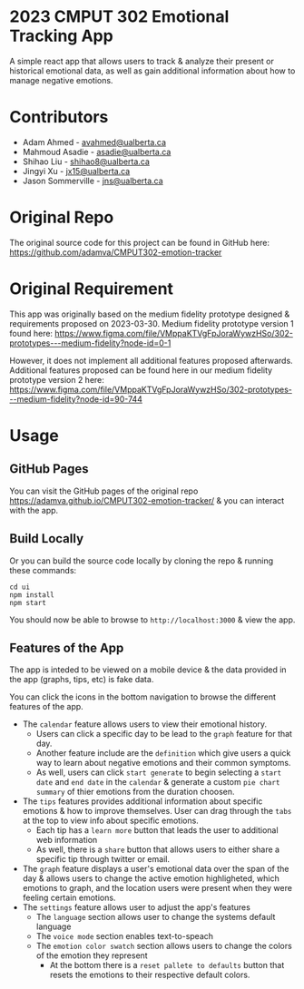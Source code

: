 # 2023 CMPUT 302 Emotional Tracking App

A simple react app that allows users to track & analyze their present or historical emotional data, as well as gain additional information about how to manage negative emotions.

# Contributors

- Adam Ahmed - avahmed@ualberta.ca
- Mahmoud Asadie - asadie@ualberta.ca
- Shihao Liu - shihao8@ualberta.ca
- Jingyi Xu - jx15@ualberta.ca
- Jason Sommerville - jns@ualberta.ca

# Original Repo

The original source code for this project can be found in GitHub here: https://github.com/adamva/CMPUT302-emotion-tracker

# Original Requirement

This app was originally based on the medium fidelity prototype designed & requirements proposed on 2023-03-30. Medium fidelity prototype version 1 found here: https://www.figma.com/file/VMppaKTVgFpJoraWywzHSo/302-prototypes---medium-fidelity?node-id=0-1

However, it does not implement all additional features proposed afterwards. Additional features proposed can be found here in our medium fidelity prototype version 2 here: https://www.figma.com/file/VMppaKTVgFpJoraWywzHSo/302-prototypes---medium-fidelity?node-id=90-744

# Usage

## GitHub Pages

You can visit the GitHub pages of the original repo https://adamva.github.io/CMPUT302-emotion-tracker/ & you can interact with the app.

## Build Locally

Or you can build the source code locally by cloning the repo & running these commands:
```
cd ui
npm install
npm start
```
You should now be able to browse to `http://localhost:3000` & view the app.

## Features of the App

The app is inteded to be viewed on a mobile device & the data provided in the app (graphs, tips, etc) is fake data.

You can click the icons in the bottom navigation to browse the different features of the app.

- The `calendar` feature allows users to view their emotional history. 
  - Users can click a specific day to be lead to the `graph` feature for that day.
  - Another feature include are the `definition` which give users a quick way to learn about negative emotions and their common symptoms.
  - As well, users can click `start generate` to begin selecting a `start date` and `end date` in the `calendar` & generate a custom `pie chart summary` of thier emotions from the duration choosen.
- The `tips` features provides additional information about specific emotions & how to improve themselves. User can drag through the `tabs` at the top to view info about specific emotions.
  - Each tip has a `learn more` button that leads the user to additional web information
  - As well, there is a `share` button that allows users to either share a specific tip through twitter or email.
- The `graph` feature displays a user's emotional data over the span of the day & allows users to change the active emotion highligheted, which emotions to graph, and the location users were present when they were feeling certain emotions.
- The `settings` feature allows user to adjust the app's features
  - The `language` section allows user to change the systems default language
  - The `voice mode` section enables text-to-speach
  - The `emotion color swatch` section allows users to change the colors of the emotion they represent
    - At the bottom there is a `reset pallete to defaults` button that resets the emotions to their respective default colors.
